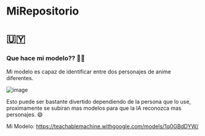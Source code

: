 # MiRepositorio
# 🇺🇾

### Que hace mi modelo?? 👨‍🦲

Mi modelo es capaz de identificar entre dos personajes de anime diferentes.

![image](https://github.com/NickGmenez/MiRepositorio/assets/146861578/28d97ed3-3543-4d5d-91a9-3c92fa0a8f6b)


Esto puede ser bastante divertido dependiendo de la persona que lo use, proximamente se subiran mas modelos para que la IA reconozca mas personajes. :smile:

Mi Modelo: https://teachablemachine.withgoogle.com/models/1q0GBdDYW/
